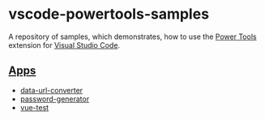# vscode-powertools-samples

A repository of samples, which demonstrates, how to use the [Power Tools](https://marketplace.visualstudio.com/items?itemName=ego-digital.vscode-powertools) extension for [Visual Studio Code](https://code.visualstudio.com/).

## [Apps](https://github.com/egodigital/vscode-powertools/wiki/Apps)

* [data-url-converter](https://github.com/egodigital/vscode-powertools-samples/tree/master/app-data-url-converter)
* [password-generator](https://github.com/egodigital/vscode-powertools-samples/tree/master/app-password-generator)
* [vue-test](https://github.com/egodigital/vscode-powertools-samples/tree/master/app-vue-test)
